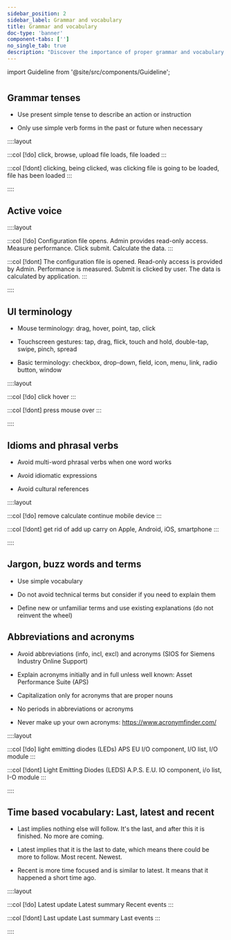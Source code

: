 ```yaml
---
sidebar_position: 2
sidebar_label: Grammar and vocabulary
title: Grammar and vocabulary
doc-type: 'banner'
component-tabs: ['']
no_single_tab: true
description: "Discover the importance of proper grammar and vocabulary in UX writing. This subchapter will guide you on how to use language effectively to create professional and easily understandable content."
---
```


import Guideline from '@site/src/components/Guideline';

#

## Grammar tenses

- Use present simple tense to describe an action or instruction

- Only use simple verb forms in the past or future when necessary

::::layout

:::col
[!do]
click, browse, upload
file loads, file loaded
:::

:::col
[!dont]
clicking, being clicked, was clicking
file is going to be loaded, file has been loaded
:::

::::

## Active voice

::::layout

:::col
[!do]
Configuration file opens.
Admin provides read-only access.
Measure performance.
Click submit.
Calculate the data.
:::

:::col
[!dont]
The configuration file is opened.
Read-only access is provided by Admin.
Performance is measured.
Submit is clicked by user.
The data is calculated by application.
:::

::::

## UI terminology

- Mouse terminology: drag, hover, point, tap, click

- Touchscreen gestures: tap, drag, flick, touch and hold, double-tap, swipe, pinch, spread

- Basic terminology: checkbox, drop-down, field, icon, menu, link, radio button, window

::::layout

:::col
[!do]
click
hover
:::

:::col
[!dont]
press
mouse over
:::

::::

## Idioms and phrasal verbs

- Avoid multi-word phrasal verbs when one word works

- Avoid idiomatic expressions

- Avoid cultural references

::::layout

:::col
[!do]
remove
calculate
continue
mobile device
:::

:::col
[!dont]
get rid of
add up
carry on
Apple, Android, iOS, smartphone
:::

::::

## Jargon, buzz words and terms

- Use simple vocabulary

- Do not avoid technical terms but consider if you need to explain them

- Define new or unfamiliar terms and use existing explanations (do not reinvent the wheel)

## Abbreviations and acronyms

- Avoid abbreviations (info, incl, excl) and acronyms (SIOS for Siemens Industry Online Support)

- Explain acronyms initially and in full unless well known: Asset Performance Suite (APS)

- Capitalization only for acronyms that are proper nouns

- No periods in abbreviations or acronyms

- Never make up your own acronyms: https://www.acronymfinder.com/

::::layout

:::col
[!do]
light emitting diodes (LEDs)
APS
EU
I/O component, I/O list, I/O module
:::

:::col
[!dont]
Light Emitting Diodes (LEDS)
A.P.S.
E.U.
IO component, i/o list, I-O module
:::

::::
## Time based vocabulary: Last, latest and recent

- Last implies nothing else will follow. It's the last, and after this it is finished. No more are coming.

- Latest implies that it is the last to date, which means there could be more to follow. Most recent. Newest.

- Recent is more time focused and is similar to latest. It means that it happened a short time ago.

::::layout

:::col
[!do]
Latest update
Latest summary
Recent events
:::

:::col
[!dont]
Last update
Last summary
Last events
:::

::::
